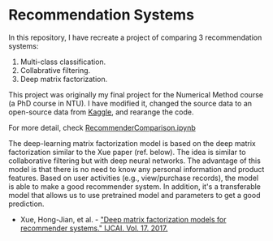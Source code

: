 # Recommendation Systems

In this repository, I have recreate a project of comparing 3 recommendation systems:

1. Multi-class classification.
2. Collabrative filtering.
3. Deep matrix factorization.

This project was originally my final project for the Numerical Method course (a PhD course in NTU). I have modified it, changed the source data to an open-source data from [Kaggle](https://www.kaggle.com/datasets/mrmorj/insurance-recommendation?select=Train.csv), and rearange the code.

For more detail, check [RecommenderComparison.ipynb](https://github.com/EricJ928/RecommenderComparison/blob/main/RecommenderComparison.ipynb)

The deep-learning matrix factorization model is based on the deep matrix factorization similar to the Xue paper (ref. below). The idea is similar to collaborative filtering but with deep neural networks. The advantage of this model is that there is no need to know any personal information and product features. Based on user activities (e.g., view/purchase records), the model is able to make a good recommender system. In addition, it's a transferable model that allows us to use pretrained model and parameters to get a good prediction.

- Xue, Hong-Jian, et al. - ["Deep matrix factorization models for recommender systems." IJCAI. Vol. 17. 2017.](https://doi.org/10.24963/ijcai.2017/447)
